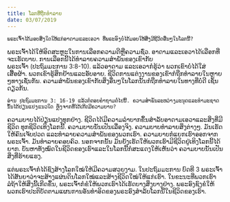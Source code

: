 ```yaml
---
title: ໂລກທີ່ຖືກທຳລາຍ
date: 03/07/2019
---
```


`ພຣະເຈົ້າໄດ້ມອບສິ່ງໃດໃຫ້ແກ່ອາດາມແລະເອວາ ທີ່ພຣະອົງບໍ່ໄດ້ມອບໃຫ້ສິ່ງມີຊີວິດອື່ນໆໃນໂລກນີ້?`

ພຣະເຈົ້າໄດ້ໃຫ້ອິດສະຫຼະໃນການເລືອກຄວາມດີຫຼືຄວາມຊົ່ວ. ອາດາມແລະເອວາໄດ້ເລືອກທີ່ຈະເຮັດບາບ. ການເລືອກນີ້ໄດ້ທຳລາຍຄວາມສຳພັນຂອງເຂົາກັບພຣະເຈົ້າ (ປະຖົມມະການ 3:8-10). ແລ້ວອາດາມ ແລະເອວາກໍຮູ້ວ່າ ພວກເຂົາບໍ່ໄດ້ໃສ່ເສື້ອຜ້າ. ພວກເຂົາຮູ້ສຶກຢ້ານແລະອັບອາຍ. ຊີວິດການແຕ່ງງານຂອງເຂົາກໍຖືກທຳລາຍໃນຫຼາຍໆທາງເຊັ່ນກັນ. ຄວາມສຳພັນຂອງເຂົາກັບສິ່ງອື່ນໆໃນໂລກນັ້ນກໍຖືກທຳລາຍໃນທາງທີ່ບໍ່ດີ ເຊັ່ນດຽວກັນ.

`ອ່ານ ປະຖົມມະການ 3: 16-19 ແລ້ວກໍຕອບຄຳຖາມຕໍ່ໄປນີ້. ຄວາມສຳພັນລະຫວ່າງມະນຸດແລະທຳມະຊາດນັ້ນໄດ້ປ່ຽນແປງແນວໃດ ຫຼັງຈາກທີ່ໄດ້ເກີດມີຄວາມບາບ?`

ຄວາມບາບໄດ້ປ່ຽນແປງທຸກຢ່າງ. ຊີວິດໄດ້ມີຄວາມລຳບາກຂຶ້ນສຳລັບອາດາມເອວາແລະສິ່ງທີ່ມີຊີວິດ ທຸກຊີວິດເທິງໂລກນີ້. ຄວາມບາບນັ້ນເປັນເລື່ອງຈິງ. ຄວາມບາບທຳລາຍສິ່ງຕ່າງໆ. ມັນເຮັດໃຫ້ຄົນເຈັບປວດ ແລະທຳລາຍຄວາມສຳພັນຂອງພວກເຮົາ. ຄວາມບາບກໍແຍກເຮົາອອກຈາກພຣະເຈົ້າ. ມັນທຳລາຍຄອບຄົວ. ນອກຈາກນັ້ນ ມັນຍັງເຮັດໃຫ້ພວກເຮົາມີຊີວິດຢູ່ເທິງໂລກນີ້ໄດ້ຍາກ. ບັນຫາທັງໝົດໃນຊີວິດຂອງເຮົາແລະໃນໂລກນີ້ກໍສະແດງໃຫ້ເຫັນວ່າ ຄວາມບາບນັ້ນເປັນສິ່ງທີ່ຮ້າຍແຮງ.

ແຕ່ພຣະເຈົ້າກໍໄດ້ຊົງສ້າງໂລກໃໝ່ໃຫ້ມີຄວາມສວຍງາມ. ໃນປະຖົມມະການ ບົດທີ 3 ພຣະເຈົ້າໄດ້ສັນຍາວ່າຈະສ້າງແຜ່ນດິນໂລກໃໝ່ແລະສ້າງຊີວິດໃໝ່ໃຫ້ແກ່ເຮົາ. ໃນຂະນະທີ່ພວກເຮົາລໍຖ້າໃຫ້ສິ່ງນີ້ເກີດຂຶ້ນ, ພຣະເຈົ້າກໍຂໍໃຫ້ພວກເຮົາໄດ້ເຮັດບາງສິ່ງບາງຢ່າງ. ພຣະອົງຊົງຂໍໃຫ້ພວກເຮົາປະຕິບັດຕາມແຜນການອັນທຳອິດຂອງພຣະອົງສຳລັບໂລກນີ້ໃນຊີວິດຂອງເຮົາ.